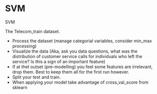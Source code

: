 # SVM
SVM

The Telecom_train dataset.

- Process the dataset (manage categorial variables, consider min_max processing)
- Visualize the data (Aka, ask you data questions, what was the distribution of customer service calls for 
  individuals who left the service? Is this a sign of an important feature)
- If at thet outset (pre-modelling) you feel some features are irrelevant, drop them. Best to keep them 
   all for the first run however. 
- Split your test and train.
- When applying your model take advantage of  cross_val_score from sklearn
